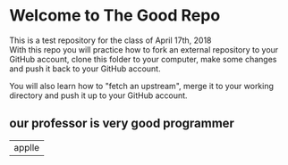 <h1>Welcome to The Good Repo</h1>
<title>this is my first python</title>
<p> This is a test repository for the class of April 17th, 2018 <br>
With this repo you will practice how to fork an external repository to your GitHub account, clone this folder to your computer, make some changes and push it back to your GitHub account. <br>
  
You will also learn how to "fetch an upstream", merge it to your working directory and push it up to your GitHub account. </p>
<h2> our professor is very good programmer</h2>
<table>
	<tr>
		<td> applle</td>
	</tr>
</table>